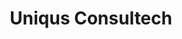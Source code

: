 ---
layout: startup_page
title: "Uniqus Consultech"
id: "uniqus.com"
permalink: "/uniqusconsultechuniqus.com04172025/"
website: "https://www.uniqus.com/"
funding_round: "Series B"
funding_amount: ""
investors: "UST, Nexus Venture Partners, Sorin Investments, other angel investors"
about: "Uniqus Consultech is a global tech-enabled consulting company specializing in Accounting & Reporting, ESG, and Tech Consulting. They offer consulting solutions across various domains, leveraging an AI-enabled ESG UniVerse platform for tracking and reporting ESG metrics. Uniqus serves a diverse clientele, including major corporations."
markets: "Consulting, Accounting & Reporting, ESG, Technology, Financial Services, Business Development"
hq: "San Jose, California, United States"
founded_year: "2022"
linkedin: "https://www.linkedin.com/company/uniqus-consultech"
twitter: "https://twitter.com/UniqusC"
instagram: ""
facebook: "https://www.facebook.com/p/Uniqus-Consultech-Inc-100086580627555"
crunchbase: "https://www.crunchbase.com/organization/uniqus-cosultech"
pitchbook: "https://pitchbook.com/profiles/company/515806-48"

# SEO Optimization
meta_title: "Uniqus Consultech - Series B"
meta_description: "Uniqus Consultech, Uniqus Consultech is a global tech-enabled consulting company specializing in Accounting & Reporting, ESG, and Tech Consulting. They offer consulting ..."
meta_keywords: "Uniqus Consultech, Consulting, Accounting & Reporting, ESG, Technology, Financial Services, Business Development, Series B funding"
canonical_url: "https://pkprojectstartups.github.io/projectstartups.com/uniqusconsultechuniqus.com04172025/"
---